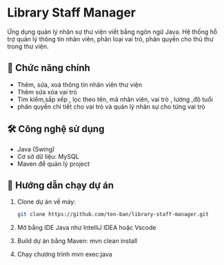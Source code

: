 # Library Staff Manager

Ứng dụng quản lý nhân sự thư viện viết bằng ngôn ngữ Java. Hệ thống hỗ trợ quản lý thông tin nhân viên, phân loại vai trò, phân quyền cho thủ thư trong thư viện.

## 🎯 Chức năng chính

- Thêm, sửa, xoá thông tin nhân viên thư viện
- Thêm sửa xóa vai trò 
- Tìm kiếm,sắp xếp , lọc theo tên, mã nhân viên, vai trò , lương ,độ tuổi 
- phân quyền chi tiết cho vai trò và quản lý nhân sự cho từng vai trò 

## 🛠️ Công nghệ sử dụng

- Java (Swing)
- Cơ sở dữ liệu: MySQL 
- Maven để quản lý project

## 🚀 Hướng dẫn chạy dự án

1. Clone dự án về máy:

   ```bash
   git clone https://github.com/ten-ban/library-staff-manager.git
2. Mở bằng IDE Java như IntelliJ IDEA hoặc Vscode
3. Build dự án bằng Maven:
mvn clean install
4. Chạy chương trình 
mvn exec:java


